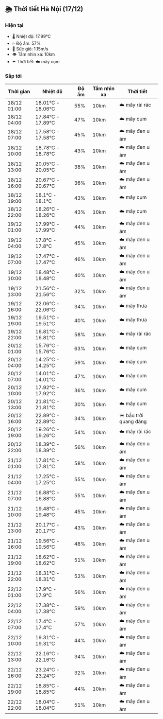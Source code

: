 ## 🌦️ Thời tiết Hà Nội (17/12)

### Hiện tại

- 🌡️ Nhiệt độ: 17.99℃
- 💦 Độ ẩm: 57%
- 💨 Sức gió: 1.15m/s
- 👁️ Tầm nhìn xa: 10km
- ☂️ Thời tiết: ☁️ mây cụm

### Sắp tới

| Thời gian | Nhiệt độ | Độ ẩm | Tầm nhìn xa | Thời tiết |
| --- | --- | --- | --- | --- |
| 18/12 01:00 | 18.01℃ - 18.06℃ | 55% | 10km | ☁️ mây rải rác |
| 18/12 04:00 | 17.84℃ - 17.89℃ | 47% | 10km | ☁️ mây cụm |
| 18/12 07:00 | 17.58℃ - 17.58℃ | 45% | 10km | ☁️ mây đen u ám |
| 18/12 10:00 | 18.78℃ - 18.78℃ | 43% | 10km | ☁️ mây đen u ám |
| 18/12 13:00 | 20.05℃ - 20.05℃ | 38% | 10km | ☁️ mây đen u ám |
| 18/12 16:00 | 20.67℃ - 20.67℃ | 36% | 10km | ☁️ mây đen u ám |
| 18/12 19:00 | 18.1℃ - 18.1℃ | 43% | 10km | ☁️ mây cụm |
| 18/12 22:00 | 18.26℃ - 18.26℃ | 43% | 10km | ☁️ mây cụm |
| 19/12 01:00 | 17.99℃ - 17.99℃ | 44% | 10km | ☁️ mây đen u ám |
| 19/12 04:00 | 17.8℃ - 17.8℃ | 45% | 10km | ☁️ mây đen u ám |
| 19/12 07:00 | 17.47℃ - 17.47℃ | 46% | 10km | ☁️ mây đen u ám |
| 19/12 10:00 | 18.48℃ - 18.48℃ | 40% | 10km | ☁️ mây đen u ám |
| 19/12 13:00 | 21.56℃ - 21.56℃ | 32% | 10km | ☁️ mây đen u ám |
| 19/12 16:00 | 22.06℃ - 22.06℃ | 34% | 10km | ☁️ mây thưa |
| 19/12 19:00 | 19.51℃ - 19.51℃ | 40% | 10km | ☁️ mây thưa |
| 19/12 22:00 | 16.81℃ - 16.81℃ | 58% | 10km | ☁️ mây rải rác |
| 20/12 01:00 | 15.76℃ - 15.76℃ | 63% | 10km | ☁️ mây cụm |
| 20/12 04:00 | 14.25℃ - 14.25℃ | 59% | 10km | ☁️ mây cụm |
| 20/12 07:00 | 14.01℃ - 14.01℃ | 47% | 10km | ☁️ mây cụm |
| 20/12 10:00 | 17.92℃ - 17.92℃ | 36% | 10km | ☁️ mây cụm |
| 20/12 13:00 | 21.81℃ - 21.81℃ | 30% | 10km | ☁️ mây cụm |
| 20/12 16:00 | 22.89℃ - 22.89℃ | 34% | 10km | ☀️ bầu trời quang đãng |
| 20/12 19:00 | 19.26℃ - 19.26℃ | 54% | 10km | ☁️ mây rải rác |
| 20/12 22:00 | 18.39℃ - 18.39℃ | 56% | 10km | ☁️ mây đen u ám |
| 21/12 01:00 | 17.81℃ - 17.81℃ | 58% | 10km | ☁️ mây đen u ám |
| 21/12 04:00 | 17.25℃ - 17.25℃ | 55% | 10km | ☁️ mây đen u ám |
| 21/12 07:00 | 16.88℃ - 16.88℃ | 55% | 10km | ☁️ mây đen u ám |
| 21/12 10:00 | 19.48℃ - 19.48℃ | 45% | 10km | ☁️ mây đen u ám |
| 21/12 13:00 | 20.17℃ - 20.17℃ | 43% | 10km | ☁️ mây đen u ám |
| 21/12 16:00 | 19.56℃ - 19.56℃ | 48% | 10km | ☁️ mây đen u ám |
| 21/12 19:00 | 18.62℃ - 18.62℃ | 51% | 10km | ☁️ mây đen u ám |
| 21/12 22:00 | 18.31℃ - 18.31℃ | 53% | 10km | ☁️ mây đen u ám |
| 22/12 01:00 | 17.9℃ - 17.9℃ | 56% | 10km | ☁️ mây đen u ám |
| 22/12 04:00 | 17.38℃ - 17.38℃ | 59% | 10km | ☁️ mây đen u ám |
| 22/12 07:00 | 17.4℃ - 17.4℃ | 57% | 10km | ☁️ mây đen u ám |
| 22/12 10:00 | 19.31℃ - 19.31℃ | 44% | 10km | ☁️ mây đen u ám |
| 22/12 13:00 | 22.16℃ - 22.16℃ | 34% | 10km | ☁️ mây đen u ám |
| 22/12 16:00 | 23.24℃ - 23.24℃ | 32% | 10km | ☁️ mây đen u ám |
| 22/12 19:00 | 18.85℃ - 18.85℃ | 44% | 10km | ☁️ mây đen u ám |
| 22/12 22:00 | 18.04℃ - 18.04℃ | 51% | 10km | ☁️ mây đen u ám |
